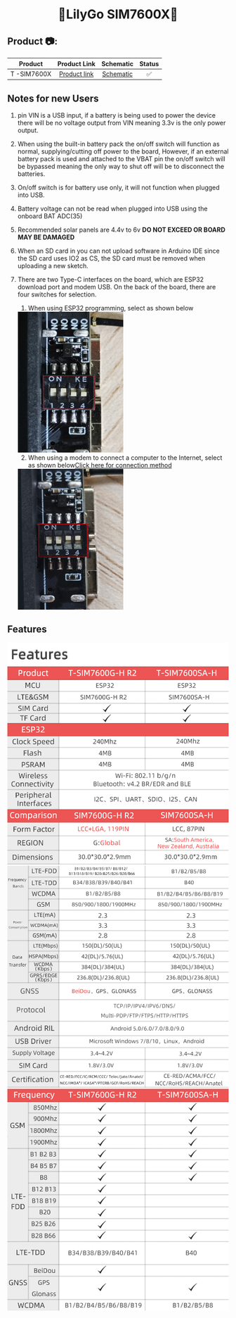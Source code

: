 <h1 align = "center">🌟LilyGo SIM7600X🌟</h1>

<h2 align = "left">Product 📷:</h2>

|   Product   |                             Product  Link                             |                    Schematic                    | Status |
| :---------: | :-------------------------------------------------------------------: | :---------------------------------------------: | :----: |
| T -SIM7600X | [Product link](https://www.aliexpress.com/item/1005001705250713.html) | [Schematic](schematic/T54_SIM7600_20201012.pdf) |   ✅    |


## Notes for new Users

1. pin VIN is a USB input, if a battery is being used to power the device there will be no voltage output from VIN meaning 3.3v is the only power output.

2. When using the built-in battery pack the on/off switch will function as normal, supplying/cutting off power to the board, However, if an external battery pack is used and attached to the VBAT pin the on/off switch will be bypassed meaning the only way to shut off will be to disconnect the batteries.

3. On/off switch is for battery use only, it will not function when plugged into USB.

4. Battery voltage can not be read when plugged into USB using the onboard BAT ADC(35) 

5. Recommended solar panels are 4.4v to 6v **DO NOT EXCEED OR BOARD MAY BE DAMAGED** 

6. When an SD card in you can not upload software in Arduino IDE since the SD card uses IO2 as CS, the SD card must be removed when uploading a new sketch. 

7. There are two Type-C interfaces on the board, which are ESP32 download port and modem USB. On the back of the board, there are four switches for selection.
    1. When using ESP32 programming, select as shown below
    <img  height="320" width="240" src=image/TTL.png>

    2. When using a modem to connect a computer to the Internet, select as shown below[Click here for connection method](docs/pc/README.MD)
    <img  height="320" width="240" src=image/USB.png>



## Features

![](image/SIM7600X_1.jpg)
![](image/SIM7600X_2.jpg)
![](image/SIM7600X_3.jpg)


